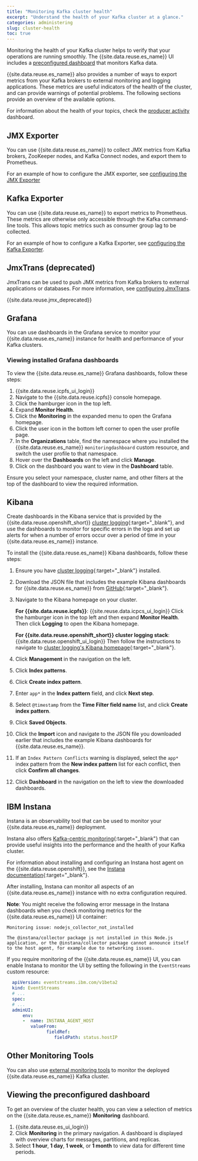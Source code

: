 ```yaml
---
title: "Monitoring Kafka cluster health"
excerpt: "Understand the health of your Kafka cluster at a glance."
categories: administering
slug: cluster-health
toc: true
---
```


Monitoring the health of your Kafka cluster helps to verify that your operations are running smoothly. The {{site.data.reuse.es_name}} UI includes a [preconfigured dashboard](#viewing-the-preconfigured-dashboard) that monitors Kafka data.

{{site.data.reuse.es_name}} also provides a number of ways to export metrics from your Kafka brokers to external monitoring and logging applications. These metrics are useful indicators of the health of the cluster, and can provide warnings of potential problems. The following sections provide an overview of the available options.

For information about the health of your topics, check the [producer activity](../topic-health/) dashboard.

## JMX Exporter

You can use {{site.data.reuse.es_name}} to collect JMX metrics from Kafka brokers, ZooKeeper nodes, and Kafka Connect nodes, and export them to Prometheus.

For an example of how to configure the JMX exporter, see [configuring the JMX Exporter](../../installing/configuring#configuring-the-jmx-exporter)

## Kafka Exporter

You can use {{site.data.reuse.es_name}} to export metrics to Prometheus. These metrics are otherwise only accessible through the Kafka command-line tools. This allows topic metrics such as consumer group lag to be collected.

For an example of how to configure a Kafka Exporter, see [configuring the Kafka Exporter](../../installing/configuring#configuring-the-kafka-exporter).

## JmxTrans (deprecated)

JmxTrans can be used to push JMX metrics from Kafka brokers to external applications or databases. For more information, see [configuring JmxTrans](../../security/secure-jmx-connections#configuring-a-jmxtrans-deployment).

{{site.data.reuse.jmx_deprecated}}

## Grafana

You can use dashboards in the Grafana service to monitor your {{site.data.reuse.es_name}} instance for health and performance of your Kafka clusters.

### Viewing installed Grafana dashboards

To view the {{site.data.reuse.es_name}} Grafana dashboards, follow these steps:

1. {{site.data.reuse.icpfs_ui_login}}
2. Navigate to the {{site.data.reuse.icpfs}} console homepage.
3. Click the hamburger icon in the top left.
4. Expand **Monitor Health**.
5. Click the **Monitoring** in the expanded menu to open the Grafana homepage.
6. Click the user icon in the bottom left corner to open the user profile page.
7. In the **Organizations** table, find the namespace where you installed the {{site.data.reuse.es_name}} `monitoringdashboard` custom resource, and switch the user profile to that namespace.
8. Hover over the **Dashboards** on the left and click **Manage**.
9. Click on the dashboard you want to view in the **Dashboard** table.

Ensure you select your namespace, cluster name, and other filters at the top of the dashboard to view the required information.

## Kibana

Create dashboards in the Kibana service that is provided by the {{site.data.reuse.openshift_short}} [cluster logging](https://docs.openshift.com/container-platform/4.12/logging/cluster-logging.html){:target="_blank"}, and use the dashboards to monitor for specific errors in the logs and set up alerts for when a number of errors occur over a period of time in your {{site.data.reuse.es_name}} instance.

To install the {{site.data.reuse.es_name}} Kibana dashboards, follow these steps:

1. Ensure you have [cluster logging](https://docs.openshift.com/container-platform/4.12/logging/cluster-logging-deploying.html){:target="_blank"} installed.
2. Download the JSON file that includes the example Kibana dashboards for {{site.data.reuse.es_name}} from [GitHub](https://github.com/ibm-messaging/event-streams-operator-resources/tree/master/kibana-dashboards){:target="_blank"}.

2. Navigate to the Kibana homepage on your cluster.

   **For {{site.data.reuse.icpfs}}**: {{site.reuse.data.icpcs_ui_login}} Click the hamburger icon in the top left and then expand **Monitor Health**. Then click **Logging** to open the Kibana homepage.

   **For {{site.data.reuse.openshift_short}} cluster logging stack**: {{site.data.reuse.openshift_ui_login}} Then follow the instructions to navigate to [cluster logging's Kibana homepage](https://docs.openshift.com/container-platform/4.12/logging/cluster-logging-visualizer.html#cluster-logging-visualizer-kibana_cluster-logging-visualizer){:target="_blank"}.
3. Click **Management** in the navigation on the left.
4. Click **Index patterns**.
5. Click **Create index pattern**.
6. Enter `app*` in the **Index pattern** field, and click **Next step**.
7. Select `@timestamp` from the **Time Filter field name** list, and click **Create index pattern**.
8. Click **Saved Objects**.
9. Click the **Import** icon and navigate to the JSON file you downloaded earlier that includes the example Kibana dashboards for {{site.data.reuse.es_name}}.
10. If an `Index Pattern Conflicts` warning is displayed, select the `app*` index pattern from the **New index pattern** list for each conflict, then click **Confirm all changes**.
11. Click **Dashboard** in the navigation on the left to view the downloaded dashboards.

## IBM Instana

Instana is an observability tool that can be used to monitor your {{site.data.reuse.es_name}} deployment.

Instana also offers [Kafka-centric monitoring](https://www.instana.com/supported-technologies/apache-kafka-observability/){:target="_blank"} that can provide useful insights into the performance and the health of your Kafka cluster.

For information about installing and configuring an Instana host agent on the {{site.data.reuse.openshift}}, see the [Instana documentation](https://www.ibm.com/docs/en/instana-observability/current?topic=requirements-installing-host-agent-openshift){:target="_blank"}.

After installing, Instana can monitor all aspects of an {{site.data.reuse.es_name}} instance with no extra configuration required.

**Note**: You might receive the following error message in the Instana dashboards when you check monitoring metrics for the {{site.data.reuse.es_name}} UI container:

```
Monitoring issue: nodejs_collector_not_installed

The @instana/collector package is not installed in this Node.js application, or the @instana/collector package cannot announce itself to the host agent, for example due to networking issues.
```

If you require monitoring of the {{site.data.reuse.es_name}} UI, you can enable Instana to monitor the UI by setting the following in the `EventStreams` custom resource:

```yaml
  apiVersion: eventstreams.ibm.com/v1beta2
  kind: EventStreams
  # ...
  spec:
  # ...
  adminUI:
      env:
      -  name: INSTANA_AGENT_HOST
         valueFrom:
               fieldRef:
                  fieldPath: status.hostIP
```
## Other Monitoring Tools

You can also use [external monitoring tools](../external-monitoring/) to monitor the deployed {{site.data.reuse.es_name}} Kafka cluster.

## Viewing the preconfigured dashboard

To get an overview of the cluster health, you can view a selection of metrics on the {{site.data.reuse.es_name}} **Monitoring** dashboard.

1. {{site.data.reuse.es_ui_login}}
2. Click **Monitoring** in the primary navigation. A dashboard is displayed with overview charts for messages, partitions, and replicas.
3. Select **1 hour**, **1 day**, **1 week**, or **1 month** to view data for different time periods.
